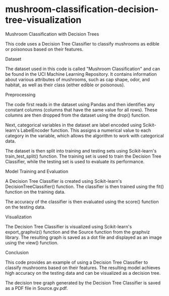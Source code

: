 # mushroom-classification-decision-tree-visualization
Mushroom Classification with Decision Trees

This code uses a Decision Tree Classifier to classify mushrooms as edible or poisonous based on their features.

Dataset

The dataset used in this code is called "Mushroom Classification" and can be found in the UCI Machine Learning Repository. It contains information about various attributes of mushrooms, such as cap shape, odor, and habitat, as well as their class (either edible or poisonous).

Preprocessing

The code first reads in the dataset using Pandas and then identifies any constant columns (columns that have the same value for all rows). These columns are then dropped from the dataset using the drop() function.

Next, categorical variables in the dataset are label encoded using Scikit-learn's LabelEncoder function. This assigns a numerical value to each category in the variable, which allows the algorithm to work with categorical data.

The dataset is then split into training and testing sets using Scikit-learn's train_test_split() function. The training set is used to train the Decision Tree Classifier, while the testing set is used to evaluate its performance.

Model Training and Evaluation

A Decision Tree Classifier is created using Scikit-learn's DecisionTreeClassifier() function. The classifier is then trained using the fit() function on the training data.

The accuracy of the classifier is then evaluated using the score() function on the testing data.

Visualization

The Decision Tree Classifier is visualized using Scikit-learn's export_graphviz() function and the Source function from the graphviz library. The resulting graph is saved as a dot file and displayed as an image using the view() function.

Conclusion

This code provides an example of using a Decision Tree Classifier to classify mushrooms based on their features. The resulting model achieves high accuracy on the testing data and can be visualized as a decision tree.

The decision tree graph generated by the Decision Tree Classifier is saved as a PDF file in Source.gv.pdf.
